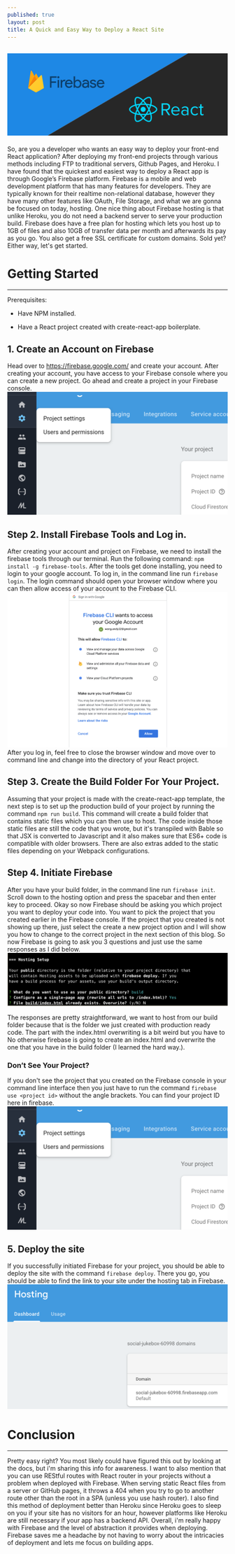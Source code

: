 ```yaml
---
published: true
layout: post
title: A Quick and Easy Way to Deploy a React Site
---
```


![React and Firebase](../images/ReactDeploymentBlog/banner.png)
---
So, are you a developer who wants an easy way to deploy your front-end React application? After deploying my front-end projects through various methods including FTP to traditional servers, Github Pages, and Heroku. I have found that the quickest and easiest way to deploy a React app is through Google’s Firebase platform. Firebase is a mobile and web development platform that has many features for developers. They are typically known for their realtime non-relational database, however they have many other features like OAuth, File Storage, and what we are gonna be focused on today, hosting. One nice thing about Firebase hosting is that unlike Heroku, you do not need a backend server to serve your production build. Firebase does have a free plan for hosting which lets you host up to 1GB of files and also 10GB of transfer data per month and afterwards its pay as you go. You also get a free SSL certificate for custom domains. Sold yet? Either way, let's get started.

# Getting Started
---
Prerequisites:
* Have NPM installed.

* Have a React project created with create-react-app boilerplate.

## 1. Create an Account on Firebase

Head over to https://firebase.google.com/ and create your account. After creating your account, you have access to your Firebase console where you can create a new project. Go ahead and create a project in your Firebase console.
![New Project interface](../images/ReactDeploymentBlog/ProjectSettings.png)


## Step 2. Install Firebase Tools and Log in.

After creating your account and project on Firebase, we need to install the firebase tools through our terminal. Run the following command:
`npm install -g firebase-tools`.
After the tools get done installing, you need to login to your google account. To log in, in the command line run `firebase login`. The login command should open your browser window where you can then allow access of your account to the Firebase CLI.
![Permission login screen](../images/ReactDeploymentBlog/Permission.png)
After you log in, feel free to close the browser window and move over to command line and change into the directory of your React project.


## Step 3. Create the  Build Folder For Your Project.
Assuming that your project is made with the create-react-app template, the next step is to set up the production build of your project by running the command `npm run build`. This command will create a build folder that contains static files which you can then use to host. The code inside those static files are still the code that you wrote, but it's transpiled with Bable so that JSX is converted to Javascript and it also makes sure that ES6+ code is compatible with older browsers. There are also extras added to the static files depending on your Webpack configurations.

## Step 4. Initiate Firebase
After you have your build folder, in the command line run `firebase init`. Scroll down to the hosting option and press the spacebar and then enter key to proceed. Okay so now Firebase should be asking you which project you want to deploy your code into. You want to pick the project that you created earlier in the Firebase console. If the project that you created is not showing up there, just select the create a new project option and I will show you how to change to the correct project in the next section of this blog. So now Firebase is going to ask you 3 questions and just use the same responses as I did below.
![Command line options](../images/ReactDeploymentBlog/cliConfigs.png)

The responses are pretty straightforward, we want to host from our build folder because that is the folder we just created with production ready code. The part with the index.html overwriting is a bit weird but you have to No otherwise firebase is going to create an index.html and overwrite the one that you have in the build folder (I learned the hard way.).

### Don’t See Your Project?
If you don't see the project that you created on the Firebase console in your command line interface then you just have to run the command `firebase use <project id>` without the angle brackets. You can find your project ID here in firebase.
![project settings tab](../images/ReactDeploymentBlog/ProjectSettings.png)

## 5. Deploy the site
If you successfully initiated Firebase for your project, you should be able to deploy the site with the command `firebase deploy`. There you go, you should be able to find the link to your site under the hosting tab in Firebase.
![Hosting section on Firebase](../images/ReactDeploymentBlog/HostingScreen.png)

# Conclusion
---
Pretty easy right? You most likely could have figured this out by looking at the docs, but i'm sharing this info for awareness. I want to also mention that you can use REStful routes with React router in your projects without a problem when deployed with Firebase. When serving static React files from a server or GitHub pages, it throws a 404 when you try to go to another route other than the root in a SPA (unless you use hash router). I also find this method of deployment better than Heroku since Heroku goes to sleep on you if your site has no visitors for an hour, however platforms like Heroku are still necessary if your app has a backend API. Overall, i'm really happy with Firebase and the level of abstraction it provides when deploying. Firebase saves me a headache by not having to worry about the intricacies of deployment and lets me focus on building apps.
